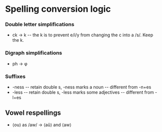# Spelling conversion logic

### Double letter simplifications

* ck → k -- the k is to prevent e/i/y from changing the c into a /s/. Keep the k.

### Digraph simplifications

* ph → φ&#x20;

### Suffixes

* \-ness -- retain double s, -ness marks a noun -- different from -n+es
* \-less -- retain double s, -less marks some adjectives -- different from -l+es



## Vowel respellings

* ⟨ou⟩ as /aw/ → ⟨aŭ⟩ and ⟨aw⟩







